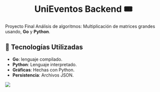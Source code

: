 <h1 align="center"> UniEventos Backend 🎟️ </h1>

<p>Proyecto Final Análisis de algoritmos: Multiplicación de matrices grandes usando, <strong>Go</strong> y <strong>Python</strong>.</p>

<h2>🚀 Tecnologías Utilizadas</h2>
<ul>
    <li><strong>Go</strong>: lenguaje compilado.</li>
    <li><strong>Python</strong>: Lenguaje interpretado.</li>
    <li><strong>Gráficas</strong>: Hechas con Python.</li>
    <li><strong>Persistencia</strong>: Archivos JSON.</li>
</ul>

<p align="left">
<img src="https://img.shields.io/badge/STATUS-FINALIZADO-red">
</p>
